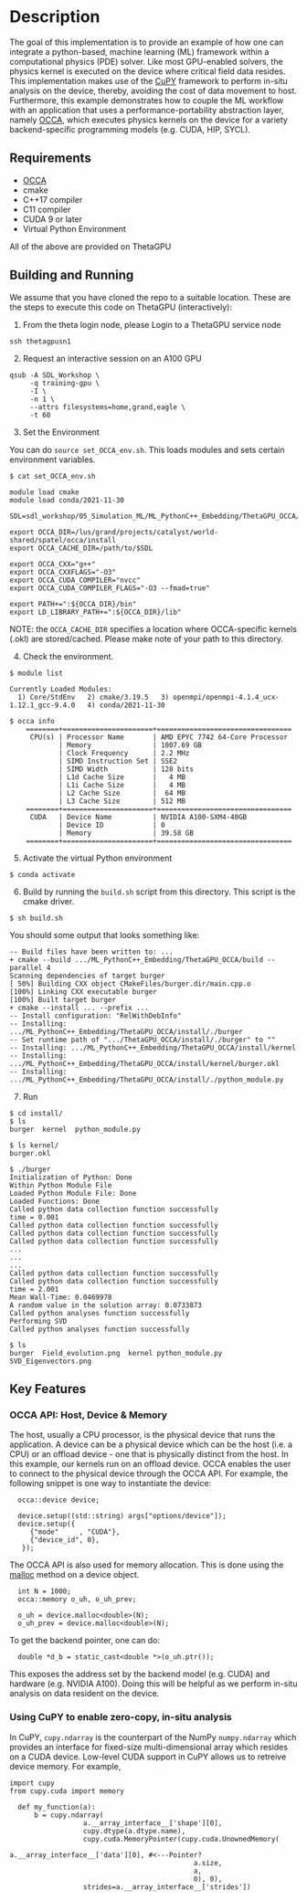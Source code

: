 # Description

The goal of this implementation is to provide an example of how one can integrate a python-based, machine learning (ML) framework within a computational physics (PDE) solver.  Like most GPU-enabled solvers, the physics kernel is executed on the device where critical field data resides. This implementation makes use of the [CuPY](https://cupy.dev/) framework to perform in-situ analysis on the device, thereby, avoiding the cost of data movement to host. Furthermore, this example demonstrates how to couple the ML workflow with an application that uses a performance-portability abstraction layer, namely [OCCA](https://github.com/libocca/occa), which executes physics kernels on the device for a variety backend-specific programming models (e.g. CUDA, HIP, SYCL).    

## Requirements

- [OCCA](https://github.com/libocca/occa)
- cmake
- C++17 compiler
- C11 compiler
- CUDA 9 or later
- Virtual Python Environment

All of the above are provided on ThetaGPU

## Building and Running 

We assume that you have cloned the repo to a suitable location. These are the steps to execute this code on ThetaGPU (interactively):

1. From the theta login node, please Login to a ThetaGPU service node
```
ssh thetagpusn1
```
2. Request an interactive session on an A100 GPU
```
qsub -A SDL_Workshop \
     -q training-gpu \
     -I \
     -n 1 \
     --attrs filesystems=home,grand,eagle \
     -t 60
```
3. Set the Environment

You can do `source set_OCCA_env.sh`. This loads modules and sets certain environment variables. 

```
$ cat set_OCCA_env.sh

module load cmake
module load conda/2021-11-30

SDL=sdl_workshop/05_Simulation_ML/ML_PythonC++_Embedding/ThetaGPU_OCCA/

export OCCA_DIR=/lus/grand/projects/catalyst/world-shared/spatel/occa/install
export OCCA_CACHE_DIR=/path/to/$SDL

export OCCA_CXX="g++"
export OCCA_CXXFLAGS="-O3"
export OCCA_CUDA_COMPILER="nvcc"
export OCCA_CUDA_COMPILER_FLAGS="-O3 --fmad=true"

export PATH+=":${OCCA_DIR}/bin"
export LD_LIBRARY_PATH+=":${OCCA_DIR}/lib"
```
NOTE: the `OCCA_CACHE_DIR` specifies a location where OCCA-specific kernels (.okl) are stored/cached. Please make note of your path to this directory. 

4. Check the environment.
```
$ module list

Currently Loaded Modules:
  1) Core/StdEnv   2) cmake/3.19.5   3) openmpi/openmpi-4.1.4_ucx-1.12.1_gcc-9.4.0   4) conda/2021-11-30

```
```
$ occa info
    ========+======================+=================================
     CPU(s) | Processor Name       | AMD EPYC 7742 64-Core Processor 
            | Memory               | 1007.69 GB                      
            | Clock Frequency      | 2.2 MHz                         
            | SIMD Instruction Set | SSE2                            
            | SIMD Width           | 128 bits                        
            | L1d Cache Size       |   4 MB                          
            | L1i Cache Size       |   4 MB                          
            | L2 Cache Size        |  64 MB                          
            | L3 Cache Size        | 512 MB                          
    ========+======================+=================================
     CUDA   | Device Name          | NVIDIA A100-SXM4-40GB           
            | Device ID            | 0                               
            | Memory               | 39.58 GB                        
    ========+======================+=================================
```
5. Activate the virtual Python environment

```
$ conda activate
```
6. Build by running the `build.sh` script from this directory. This script is the cmake driver.  

```
$ sh build.sh
```
You should some output that looks something like:
```
-- Build files have been written to: ... 
+ cmake --build .../ML_PythonC++_Embedding/ThetaGPU_OCCA/build --parallel 4
Scanning dependencies of target burger
[ 50%] Building CXX object CMakeFiles/burger.dir/main.cpp.o
[100%] Linking CXX executable burger
[100%] Built target burger
+ cmake --install ... --prefix ... 
-- Install configuration: "RelWithDebInfo"
-- Installing: .../ML_PythonC++_Embedding/ThetaGPU_OCCA/install/./burger
-- Set runtime path of ".../ThetaGPU_OCCA/install/./burger" to ""
-- Installing: .../ML_PythonC++_Embedding/ThetaGPU_OCCA/install/kernel
-- Installing: .../ML_PythonC++_Embedding/ThetaGPU_OCCA/install/kernel/burger.okl
-- Installing: .../ML_PythonC++_Embedding/ThetaGPU_OCCA/install/./python_module.py
```
7. Run

```
$ cd install/
$ ls
burger	kernel	python_module.py

$ ls kernel/
burger.okl

$ ./burger
Initialization of Python: Done
Within Python Module File
Loaded Python Module File: Done
Loaded Functions: Done
Called python data collection function successfully
time = 0.001
Called python data collection function successfully
Called python data collection function successfully
Called python data collection function successfully
...
...
...
Called python data collection function successfully
Called python data collection function successfully
time = 2.001
Mean Wall-Time: 0.0469978
A random value in the solution array: 0.0733873
Called python analyses function successfully
Performing SVD
Called python analyses function successfully

$ ls
burger	Field_evolution.png  kernel python_module.py  SVD_Eigenvectors.png
```

## Key Features

### OCCA API: Host, Device & Memory
The host, usually a CPU processor, is the physical device that runs the application. A device can be a physical device which can be the host (i.e. a CPU) or an offload device - one that is physically distinct from the host.  In this example, our kernels run on an offload device. OCCA enables the user to connect to the physical device through the OCCA API.  For example, the following snippet is one way to instantiate the device:
```
  occa::device device;

  device.setup((std::string) args["options/device"]);
  device.setup({
     {"mode"     , "CUDA"},
     {"device_id", 0},
   });   
```
The OCCA API is also used for memory allocation.  This is done using the [malloc](https://libocca.org/#/api/device/malloc) method on a device object. 
```
  int N = 1000;
  occa::memory o_uh, o_uh_prev;

  o_uh = device.malloc<double>(N);
  o_uh_prev = device.malloc<double>(N);

```
To get the backend pointer, one can do:
```
  double *d_b = static_cast<double *>(o_uh.ptr());
```
This exposes the address set by the backend model (e.g. CUDA) and hardware (e.g. NVIDIA A100). Doing this will be helpful as we perform in-situ analysis on data resident on the device.  

### Using CuPY to enable zero-copy, in-situ analysis
In CuPY, `cupy.ndarray` is the counterpart of the NumPy `numpy.ndarray` which provides an interface for fixed-size multi-dimensional array which resides on a CUDA device.  Low-level CUDA support in CuPY allows us to retreive device memory. For example,

```
import cupy
from cupy.cuda import memory

  def my_function(a):
      b = cupy.ndarray(
                  a.__array_interface__['shape'][0],
                  cupy.dtype(a.dtype.name),
                  cupy.cuda.MemoryPointer(cupy.cuda.UnownedMemory(
                                             a.__array_interface__['data'][0], #<---Pointer?
                                             a.size,
                                             a,
                                             0), 0),
                  strides=a.__array_interface__['strides'])

```
